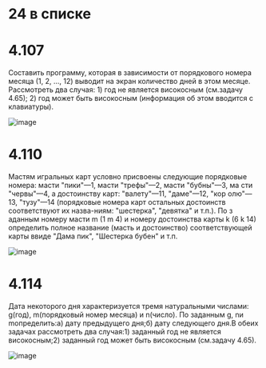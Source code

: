 # 24 в списке
# 4.107
Составить программу, которая в зависимости от порядкового номера месяца (1,  2, ..., 12) выводит на экран количество дней в этом месяце. Рассмотреть два случая: 1) год не является високосным (см.задачу 4.65); 2) год может быть високосным (информация об этом вводится с клавиатуры).

![image](https://user-images.githubusercontent.com/85980107/197459302-17e10337-02db-4468-bad4-612b5b1eb073.png)

# 4.110
Мастям игральных карт условно присвоены следующие порядковые номера: масти "пики"—1, масти "трефы"—2, масти "бубны"—3, ма сти "червы"—4, а достоинству карт: "валету"—11, "даме"—12, "кор  олю"—13, "тузу"—14 (порядковые номера карт остальных достоинств соответствуют их назва-ниям: "шестерка", "девятка" и т.п.). По з   аданным номеру масти m (1 m  4) и  номеру  достоинства  карты k  (6 k 14)  определить  полное  название (масть и достоинство) соответствующей карты ввиде "Дама пик", "Шестерка бубен" и т.п.

![image](https://user-images.githubusercontent.com/85980107/197460283-34b25b9f-c4e8-4ca0-a696-2b457d257b74.png)

# 4.114
Дата некоторого дня характеризуется тремя натуральными числами: g(год), m(порядковый номер месяца) и n(число). По заданным g, nи mопределить:а) дату предыдущего дня;б) дату следующего дня.В обеих задачах рассмотреть два случая:1) заданный год не является високосным;2) заданный год может быть високосным (см.задачу 4.65).

![image](https://user-images.githubusercontent.com/85980107/197460414-20dc3075-b730-4ce3-9e7b-9162d4c23f6d.png)
